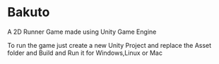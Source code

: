# Bakuto
A 2D Runner Game made using Unity Game Engine

To run the game just create a new Unity Project and replace the Asset folder and Build and Run it for Windows,Linux or Mac
